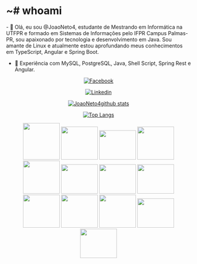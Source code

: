 <h1>~# whoami </h1>
- 👋 Olá, eu sou @JoaoNeto4, estudante de Mestrando em Informática na UTFPR e formado em Sistemas de Informações pelo IFPR Campus Palmas-PR, sou apaixonado por tecnologia e desenvolvimento em Java. Sou amante de Linux e atualmente estou aprofundando meus conhecimentos em TypeScript, Angular e Spring Boot.

- 🌱 Experiência com MySQL, PostgreSQL, Java, Shell Script, Spring Rest e Angular.

<div align="center">
<div align="center">
<div align="center">


[![Facebook](https://img.shields.io/badge/Facebook-1877F2?style=for-the-badge&logo=facebook&logoColor=white])](https://www.facebook.com/joao.melena)


[![Linkedin](https://img.shields.io/badge/LinkedIn-0077B5?style=for-the-badge&logo=linkedin&logoColor=white])](https://www.linkedin.com/in/joão-neto-b525351b0/)
</div>

[![JoaoNeto4github stats](https://github-readme-stats.vercel.app/api?username=JoaoNeto4&show_icons=true&theme=radical&bg_color=30,0d0d0d,191919&title_color=fff&text_color=fff&icon_color=79ff97)](https://github.com/anuraghazra/github-readme-stats)
</div> 


[![Top Langs](https://github-readme-stats.vercel.app/api/top-langs/?username=JoaoNeto4&layout=compact&theme=radical&bg_color=30,0d0d0d,191919&title_color=fff&text_color=fff&icon_color=79ff97)](https://github.com/anuraghazra/github-readme-stats)
</div>

<div align="center">
  
 <img src="https://cdn.jsdelivr.net/gh/devicons/devicon/icons/java/java-original-wordmark.svg" height=100px width=100px />
 <img src="https://cdn.jsdelivr.net/gh/devicons/devicon/icons/linux/linux-original.svg" height=90px width=100px />
 <img src="https://cdn.jsdelivr.net/gh/devicons/devicon/icons/debian/debian-original-wordmark.svg" height=80px width=100px />
 <img src="https://cdn.jsdelivr.net/gh/devicons/devicon/icons/mysql/mysql-original-wordmark.svg" height=90px width=100px />
 <img src="https://cdn.jsdelivr.net/gh/devicons/devicon/icons/spring/spring-original-wordmark.svg" height=90px width=100px />
 <img src="https://cdn.jsdelivr.net/gh/devicons/devicon/icons/github/github-original.svg" height=80px width=100px />
 <img src="https://cdn.jsdelivr.net/gh/devicons/devicon/icons/angularjs/angularjs-original.svg" height=80px width=100px />
 <img src="https://cdn.jsdelivr.net/gh/devicons/devicon/icons/postgresql/postgresql-original-wordmark.svg" height=80px width=100px />
 <img src="https://cdn.jsdelivr.net/gh/devicons/devicon/icons/python/python-original-wordmark.svg" height=90px width=100px/>
   <img src="https://cdn.jsdelivr.net/gh/devicons/devicon/icons/docker/docker-original-wordmark.svg" height=90px width=100px />
 <img src="https://cdn.jsdelivr.net/gh/devicons/devicon/icons/django/django-plain-wordmark.svg" height=90px width=100px />
 <img src="https://cdn.jsdelivr.net/gh/devicons/devicon/icons/arduino/arduino-original-wordmark.svg" height=80px width=100px />
 <img src="https://cdn.jsdelivr.net/gh/devicons/devicon/icons/bash/bash-original.svg" height=80px width=100px />
 
</div>

<!---
JoaoNeto4/JoaoNeto4 is a ✨ special ✨ repository because its `README.md` (this file) appears on your GitHub profile.
You can click the Preview link to take a look at your changes.
--->
